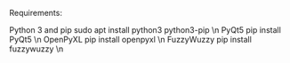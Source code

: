 Requirements:

Python 3 and pip sudo apt install python3 python3-pip \n
PyQt5 pip install PyQt5 \n
OpenPyXL pip install openpyxl \n
FuzzyWuzzy pip install fuzzywuzzy \n
